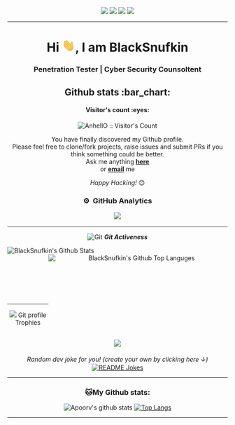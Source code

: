  <p align="center">

<img src="https://img.shields.io/badge/Age-26-blue" />
  <img src="https://img.shields.io/badge/Focus-Infrastructure%20PT-brightgreen" />
  <img src="https://img.shields.io/badge/Lives-Sri%20Lanka-success" />
  <img src="https://img.shields.io/badge/Languages-PowerShell%20%26%20Python-brightgreen" />
</p>
<hr>
<h1 align="center">Hi <img src="https://raw.githubusercontent.com/ABSphreak/ABSphreak/master/gifs/Hi.gif" width="30px">, I am BlackSnufkin </h1>
<h3 align="center">Penetration Tester | Cyber Security Counsoltent </h3>

<h2 align="center">Github stats :bar_chart:</h2>
<h4 align="center">Visitor's count :eyes:</h4>

<p align="center"><img src="https://profile-counter.glitch.me/{AnhellO}/count.svg" alt="AnhellO :: Visitor's Count" /></p>



<div align="center">

You have finally discovered my Github profile. <br>
Please feel free to clone/fork projects, raise issues and submit PRs if you think something could be better. <br>
Ask me anything <a href="https://github.com/BlackSnufkin/BlackSnufkin/issues/new"><b>here</b></a><br>
or <a href="mailto:BlackSnufkin@outlook.com"><b>email</b></a> me

<i>Happy Hacking!</i> 😊

</div>

<div align="center">

### ⚙️ &nbsp;GitHub Analytics

<p align="center">
<a href="https://github.com/BlackSufkin">

  <img height="180em" src="https://github-readme-stats-eight-theta.vercel.app/api/top-langs/?username=BlackSnufkin&layout=compact&langs_count=8&theme=chartreuse-dark"/>
</a>
</p>

  
  
  <hr>
  <p align="center">
 <img src="https://media.giphy.com/media/TEnXkcsHrP4YedChhA/giphy.gif" width="30px" alt="Git"/>&nbsp;<i><b>Git Activeness</b></i></p>
 
<p><img align="left" src="https://github-readme-stats.vercel.app/api/top-langs?username=BlackSnufkin&show_icons=true&locale=en&layout=compact&theme=chartreuse-dark" alt="BlackSnufkin's Github Stats" /></p>
<p>&nbsp;<img align="right" src="https://github-readme-stats.vercel.app/api?username=BlackSnufkin&show_icons=true&locale=en&theme=chartreuse-dark" alt="BlackSnufkin's Github Top Languges" width="410" height="180em" /></p>
<br><br><br><br><br>

<hr>
 <p align="center"><img src="https://media.giphy.com/media/QaMcXSekUWx7aogAUr/giphy.gif" width="30" />&nbsp;Git profile Trophies</p><br>
<img src="https://github-profile-trophy.vercel.app/?username=BlackSnufkin&theme=juicyfresh&no-bg=true" />

</br>
</br>
<i>Random dev joke for you! (create your own by clicking here ↓)</i><br>
<a href="https://readme-jokes.vercel.app"><img align="center" src="https://readme-jokes.vercel.app/api" alt="README Jokes"></a>



---
### 🐱My Github stats:
![Apoorv's github stats](https://github-readme-stats.vercel.app/api?username=BlackSnufkin&show_icons=true&title_color=ffc857&icon_color=8ac926&text_color=daf7dc&bg_color=151515&hide=["stars"])
[![Top Langs](https://github-readme-stats.vercel.app/api/top-langs/?username=BlackSnufkin&layout=compact&text_color=daf7dc&bg_color=151515)](https://github.com/anuraghazra/github-readme-stats)



---
